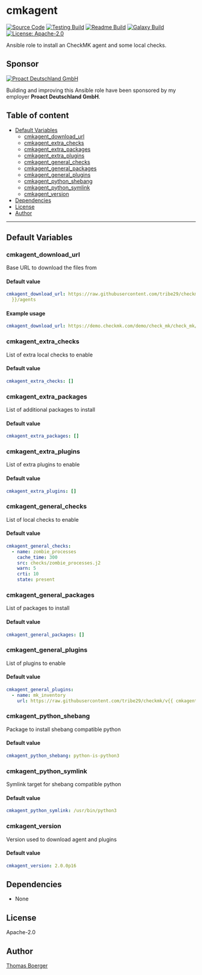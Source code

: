 # cmkagent

[![Source Code](https://img.shields.io/badge/github-source%20code-blue?logo=github&logoColor=white)](https://github.com/rolehippie/cmkagent) [![Testing Build](https://github.com/rolehippie/cmkagent/workflows/testing/badge.svg)](https://github.com/rolehippie/cmkagent/actions?query=workflow%3Atesting) [![Readme Build](https://github.com/rolehippie/cmkagent/workflows/readme/badge.svg)](https://github.com/rolehippie/cmkagent/actions?query=workflow%3Areadme) [![Galaxy Build](https://github.com/rolehippie/cmkagent/workflows/galaxy/badge.svg)](https://github.com/rolehippie/cmkagent/actions?query=workflow%3Agalaxy) [![License: Apache-2.0](https://img.shields.io/github/license/rolehippie/cmkagent)](https://github.com/rolehippie/cmkagent/blob/master/LICENSE) 

Ansible role to install an CheckMK agent and some local checks. 

## Sponsor 

[![Proact Deutschland GmbH](https://proact.eu/wp-content/uploads/2020/03/proact-logo.png)](https://proact.eu) 

Building and improving this Ansible role have been sponsored by my employer **Proact Deutschland GmbH**.

## Table of content

* [Default Variables](#default-variables)
  * [cmkagent_download_url](#cmkagent_download_url)
  * [cmkagent_extra_checks](#cmkagent_extra_checks)
  * [cmkagent_extra_packages](#cmkagent_extra_packages)
  * [cmkagent_extra_plugins](#cmkagent_extra_plugins)
  * [cmkagent_general_checks](#cmkagent_general_checks)
  * [cmkagent_general_packages](#cmkagent_general_packages)
  * [cmkagent_general_plugins](#cmkagent_general_plugins)
  * [cmkagent_python_shebang](#cmkagent_python_shebang)
  * [cmkagent_python_symlink](#cmkagent_python_symlink)
  * [cmkagent_version](#cmkagent_version)
* [Dependencies](#dependencies)
* [License](#license)
* [Author](#author)

---

## Default Variables

### cmkagent_download_url

Base URL to download the files from

#### Default value

```YAML
cmkagent_download_url: https://raw.githubusercontent.com/tribe29/checkmk/v{{ cmkagent_version
  }}/agents
```

#### Example usage

```YAML
cmkagent_download_url: https://demo.checkmk.com/demo/check_mk/check_mk/agents
```

### cmkagent_extra_checks

List of extra local checks to enable

#### Default value

```YAML
cmkagent_extra_checks: []
```

### cmkagent_extra_packages

List of additional packages to install

#### Default value

```YAML
cmkagent_extra_packages: []
```

### cmkagent_extra_plugins

List of extra plugins to enable

#### Default value

```YAML
cmkagent_extra_plugins: []
```

### cmkagent_general_checks

List of local checks to enable

#### Default value

```YAML
cmkagent_general_checks:
  - name: zombie_processes
    cache_time: 300
    src: checks/zombie_processes.j2
    warn: 5
    crti: 10
    state: present
```

### cmkagent_general_packages

List of packages to install

#### Default value

```YAML
cmkagent_general_packages: []
```

### cmkagent_general_plugins

List of plugins to enable

#### Default value

```YAML
cmkagent_general_plugins:
  - name: mk_inventory
    url: https://raw.githubusercontent.com/tribe29/checkmk/v{{ cmkagent_version }}/agents/plugins/mk_inventory.linux
```

### cmkagent_python_shebang

Package to install shebang compatible python

#### Default value

```YAML
cmkagent_python_shebang: python-is-python3
```

### cmkagent_python_symlink

Symlink target for shebang compatible python

#### Default value

```YAML
cmkagent_python_symlink: /usr/bin/python3
```

### cmkagent_version

Version used to download agent and plugins

#### Default value

```YAML
cmkagent_version: 2.0.0p16
```

## Dependencies

* None

## License

Apache-2.0

## Author

[Thomas Boerger](https://github.com/tboerger)
